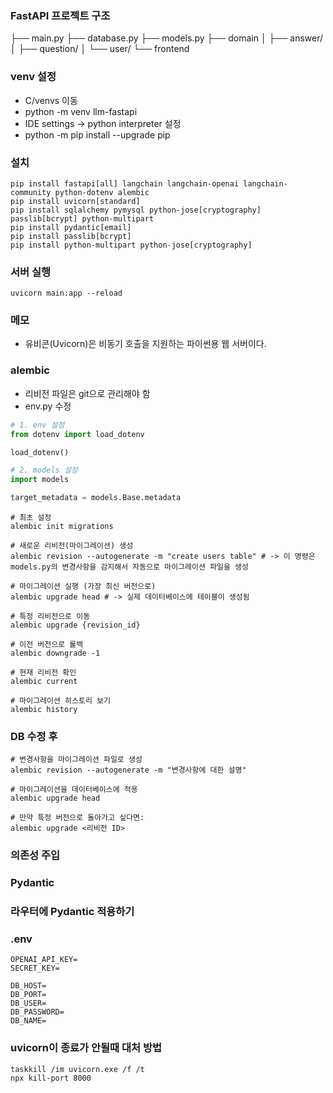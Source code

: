 ### FastAPI 프로젝트 구조
├── main.py
├── database.py
├── models.py
├── domain
│   ├── answer/
│   ├── question/
│   └── user/
└── frontend

### venv 설정 
- C/venvs 이동
- python -m venv llm-fastapi
- IDE settings -> python interpreter 설정
- python -m pip install --upgrade pip

### 설치
    pip install fastapi[all] langchain langchain-openai langchain-community python-dotenv alembic
    pip install uvicorn[standard]
    pip install sqlalchemy pymysql python-jose[cryptography] passlib[bcrypt] python-multipart
    pip install pydantic[email]
    pip install passlib[bcrypt]
    pip install python-multipart python-jose[cryptography]


### 서버 실행
    uvicorn main:app --reload

### 메모
- 유비콘(Uvicorn)은 비동기 호출을 지원하는 파이썬용 웹 서버이다.

### alembic
- 리비전 파일은 git으로 관리해야 함
- env.py 수정 

```python
# 1. env 설정
from dotenv import load_dotenv

load_dotenv()

# 2. models 설정
import models

target_metadata = models.Base.metadata
```

```shell
# 최초 설정
alembic init migrations

# 새로운 리비전(마이그레이션) 생성
alembic revision --autogenerate -m "create users table" # -> 이 명령은 models.py의 변경사항을 감지해서 자동으로 마이그레이션 파일을 생성

# 마이그레이션 실행 (가장 최신 버전으로)
alembic upgrade head # -> 실제 데이터베이스에 테이블이 생성됨

# 특정 리비전으로 이동
alembic upgrade {revision_id}

# 이전 버전으로 롤백
alembic downgrade -1

# 현재 리비전 확인
alembic current

# 마이그레이션 히스토리 보기
alembic history
```

### DB 수정 후
```shell
# 변경사항을 마이그레이션 파일로 생성
alembic revision --autogenerate -m "변경사항에 대한 설명"

# 마이그레이션을 데이터베이스에 적용
alembic upgrade head

# 만약 특정 버전으로 돌아가고 싶다면: 
alembic upgrade <리비전 ID>
```

### 의존성 주입
### Pydantic
### 라우터에 Pydantic 적용하기

### .env 
```text
OPENAI_API_KEY=
SECRET_KEY=

DB_HOST=
DB_PORT=
DB_USER=
DB_PASSWORD=
DB_NAME=
```

### uvicorn이 종료가 안될때 대처 방법
    taskkill /im uvicorn.exe /f /t
    npx kill-port 8000